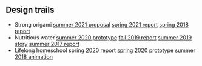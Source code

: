 ## Design trails 
- Strong origami [summer 2021 proposal](https://docs.google.com/document/d/186m1BDEUKCj7QPK9dnnL1jzLBbcR01C7UR2jM2Ga8KQ/edit?usp=sharing) [spring 2021 report]() [spring 2018 report]()
- Nutritious water [summer 2020 prototype]() [fall 2019 report]() [summer 2019 story]() [summer 2017 report]()
- Lifelong homeschool [spring 2020 report]() [spring 2020 prototype]() [summer 2018 animation]()

